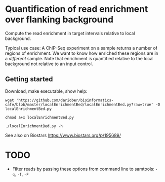 Quantification of read enrichment over flanking background
==========================================================

Compute the read enrichment in target intervals relative to local background.

Typical use case: A ChIP-Seq experiment on a sample returns a number of regions
of enrichment. We want to know how enriched these regions are in a *different*
sample. Note that enrichment is quantified relative to the local background
not relative to an input control.

Getting started
---------------

Download, make executable, show help:

```
wget 'https://github.com/dariober/bioinformatics-cafe/blob/master/localEnrichmentBed/localEnrichmentBed.py?raw=true' -O localEnrichmentBed.py

chmod a+x localEnrichmentBed.py

./localEnrichmentBed.py -h
```


See also on Biostars https://www.biostars.org/p/195689/

TODO
====

* Filter reads by passing these options from command line to samtools: `-q`, `-f`, `-F`
